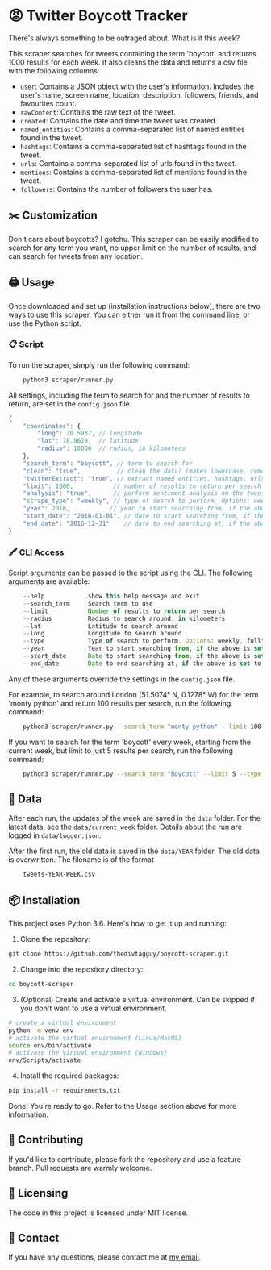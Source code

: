 # 😡 Twitter Boycott Tracker

There's always something to be outraged about. What is it this week? 

This scraper searches for tweets containing the term 'boycott' and returns 1000 results for each week. It also cleans the data and returns a csv file with the following columns:

- `user`: Contains a JSON object with the user's information. Includes the user's name, screen name, location, description, followers, friends, and favourites count.
- `rawContent`: Contains the raw text of the tweet.
- `created`: Contains the date and time the tweet was created.
- `named_entities`: Contains a comma-separated list of named entities found in the tweet.
- `hashtags`: Contains a comma-separated list of hashtags found in the tweet.
- `urls`: Contains a comma-separated list of urls found in the tweet.
- `mentions`: Contains a comma-separated list of mentions found in the tweet.
- `followers`: Contains the number of followers the user has.

## ✂️ Customization 

Don't care about boycotts? I gotchu. This scraper can be easily modified to search for any term you want, no upper limit on the number of results, and can search for tweets from any location.

## 🖨️ Usage

Once downloaded and set up (installation instructions below), there are two ways to use this scraper. You can either run it from the command line, or use the Python script.

### 📋 Script

To run the scraper, simply run the following command:
```bash
    python3 scraper/runner.py
```

All settings, including the term to search for and the number of results to return, are set in the `config.json` file.

```js
{
    "coordinates": {
        "long": 20.5937, // longitude
        "lat": 78.9629,  // latitude
        "radius": 10000  // radius, in kilometers
    },
    "search_term": "boycott", // term to search for
    "clean": "true",          // clean the data? (makes lowercase, removes punctuation, removes stopwords, etc.)
    "twitterExtract": "true", // extract named entities, hashtags, urls, and mentions from the tweets? (slows down the process just a bit)
    "limit": 1000,           // number of results to return per search
    "analysis": "true",      // perform sentiment analysis on the tweets? (slows down the process just a bit)
    "scrape_type": "weekly", // type of search to perform. Options: weekly, fullYear, custom
    "year": 2016,           // year to start searching from, if the above is set to fullYear
    "start_date": "2016-01-01", // date to start searching from, if the above is set to custom
    "end_date": "2016-12-31"    // date to end searching at, if the above is set to custom
}
```

### 🖍️ CLI Access

Script arguments can be passed to the script using the CLI. The following arguments are available:

```js
    --help            show this help message and exit
    --search_term     Search term to use
    --limit           Number of results to return per search
    --radius          Radius to search around, in kilometers
    --lat             Latitude to search around
    --long            Longitude to search around
    --type            Type of search to perform. Options: weekly, fullYear, custom
    --year            Year to start searching from, if the above is set to fullYear
    --start_date      Date to start searching from, if the above is set to custom
    --end_date        Date to end searching at, if the above is set to custom
```

Any of these arguments override the settings in the `config.json` file. 

For example, to search around London (51.5074° N, 0.1278° W) for the term 'monty python' and return 100 results per search, run the following command:

```bash
    python3 scraper/runner.py --search_term "monty python" --limit 100 --lat 51.5074 --long -0.1278
```

If you want to search for the term 'boycott' every week, starting from the current week, but limit to just 5 results per search, run the following command:

```bash
    python3 scraper/runner.py --search_term "boycott" --limit 5 --type weekly
```

## 📁 Data

After each run, the updates of the week are saved in the `data` folder. For the latest data, see the `data/current_week` folder.
Details about the run are logged in `data/logger.json`.

After the first run, the old data is saved in the `data/YEAR` folder. The old data is overwritten. The filename is of the format
    
        tweets-YEAR-WEEK.csv

## 📦 Installation

This project uses Python 3.6. Here's how to get it up and running:

1. Clone the repository:

```bash
git clone https://github.com/thedivtagguy/boycott-scraper.git
```
2. Change into the repository directory:

```bash
cd boycott-scraper
```
3. (Optional) Create and activate a virtual environment. Can be skipped if you don't want to use a virtual environment.

```bash
# create a virtual environment
python -m venv env
# activate the virtual environment (Linux/MacOS)
source env/bin/activate
# activate the virtual environment (Windows)
env/Scripts/activate
```
4. Install the required packages:
```bash
pip install -r requirements.txt
```

Done! You're ready to go. Refer to the Usage section above for more information.

## 🧠 Contributing

If you'd like to contribute, please fork the repository and use a feature branch. Pull requests are warmly welcome.

## 🧾 Licensing

The code in this project is licensed under MIT license.

## 📮 Contact

If you have any questions, please contact me at [my email](mailto:amanbhargava2001@gmail.com).


